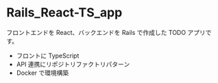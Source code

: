 # Rails_React-TS_app

フロントエンドを React、バックエンドを Rails で作成した TODO アプリです。

- フロントに TypeScript
- API 連携にリポジトリファクトリパターン
- Docker で環境構築
